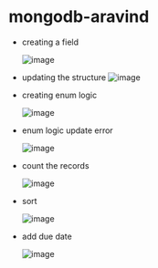 # mongodb-aravind


* creating a field

  ![image](https://github.com/user-attachments/assets/e8c1f810-8a1a-45b1-872c-5403bd40e718)

* updating the structure
  ![image](https://github.com/user-attachments/assets/6f1936b0-c611-4b77-90d7-1a455e34ddfd)


* creating enum logic

  ![image](https://github.com/user-attachments/assets/90b8f87b-080c-4a7c-ada2-3a6865351170)

* enum logic update error

  ![image](https://github.com/user-attachments/assets/2102072a-715a-4e00-a852-ff9452c1e56f)

* count the records

  ![image](https://github.com/user-attachments/assets/0a05ab1d-5b38-41d0-b0db-724da254902c)

* sort

  ![image](https://github.com/user-attachments/assets/15524b14-9799-4b8e-b428-ee8b070e12f3)

* add due date

  ![image](https://github.com/user-attachments/assets/ccfc1f49-644d-4db6-b920-36a70046b1d7)






